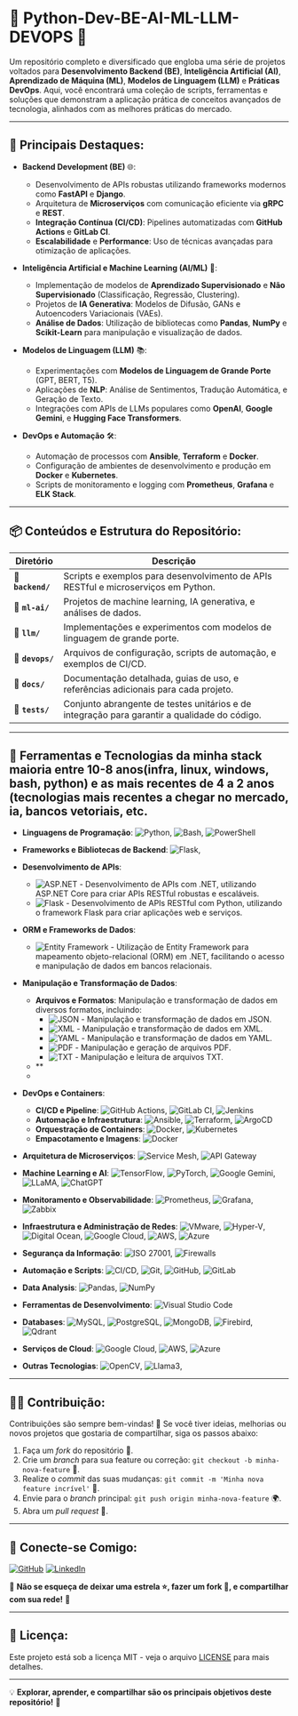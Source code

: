 # 🐍 **Python-Dev-BE-AI-ML-LLM-DEVOPS** 🚀

Um repositório completo e diversificado que engloba uma série de projetos voltados para **Desenvolvimento Backend (BE)**, **Inteligência Artificial (AI)**, **Aprendizado de Máquina (ML)**, **Modelos de Linguagem (LLM)** e **Práticas DevOps**. Aqui, você encontrará uma coleção de scripts, ferramentas e soluções que demonstram a aplicação prática de conceitos avançados de tecnologia, alinhados com as melhores práticas do mercado. 

---

## 🎯 **Principais Destaques**:

- **Backend Development (BE)** 🌐: 
  - Desenvolvimento de APIs robustas utilizando frameworks modernos como **FastAPI** e **Django**.
  - Arquitetura de **Microserviços** com comunicação eficiente via **gRPC** e **REST**.
  - **Integração Contínua (CI/CD)**: Pipelines automatizadas com **GitHub Actions** e **GitLab CI**.
  - **Escalabilidade** e **Performance**: Uso de técnicas avançadas para otimização de aplicações.

- **Inteligência Artificial e Machine Learning (AI/ML)** 🤖: 
  - Implementação de modelos de **Aprendizado Supervisionado** e **Não Supervisionado** (Classificação, Regressão, Clustering).
  - Projetos de **IA Generativa**: Modelos de Difusão, GANs e Autoencoders Variacionais (VAEs).
  - **Análise de Dados**: Utilização de bibliotecas como **Pandas**, **NumPy** e **Scikit-Learn** para manipulação e visualização de dados.

- **Modelos de Linguagem (LLM)** 📚: 
  - Experimentações com **Modelos de Linguagem de Grande Porte** (GPT, BERT, T5).
  - Aplicações de **NLP**: Análise de Sentimentos, Tradução Automática, e Geração de Texto.
  - Integrações com APIs de LLMs populares como **OpenAI**, **Google Gemini**, e **Hugging Face Transformers**.

- **DevOps e Automação** 🛠️: 
  - Automação de processos com **Ansible**, **Terraform** e **Docker**.
  - Configuração de ambientes de desenvolvimento e produção em **Docker** e **Kubernetes**.
  - Scripts de monitoramento e logging com **Prometheus**, **Grafana** e **ELK Stack**.

---

## 📦 **Conteúdos e Estrutura do Repositório**:

| Diretório          | Descrição                                                                                   |
|--------------------|---------------------------------------------------------------------------------------------|
| 📂 **`backend/`**  | Scripts e exemplos para desenvolvimento de APIs RESTful e microserviços em Python.           |
| 📂 **`ml-ai/`**    | Projetos de machine learning, IA generativa, e análises de dados.                           |
| 📂 **`llm/`**      | Implementações e experimentos com modelos de linguagem de grande porte.                     |
| 📂 **`devops/`**   | Arquivos de configuração, scripts de automação, e exemplos de CI/CD.                        |
| 📂 **`docs/`**     | Documentação detalhada, guias de uso, e referências adicionais para cada projeto.            |
| 📂 **`tests/`**    | Conjunto abrangente de testes unitários e de integração para garantir a qualidade do código. |

---

## 🧰 **Ferramentas e Tecnologias da minha stack maioria entre 10-8 anos(infra, linux, windows, bash, python) e as mais recentes de 4 a 2 anos (tecnologias mais recentes a chegar no mercado, ia, bancos vetoriais, etc.**

- **Linguagens de Programação**: ![Python](https://img.shields.io/badge/-Python-3776AB?logo=python&logoColor=white), ![Bash](https://img.shields.io/badge/-Bash-4EAA25?logo=gnubash&logoColor=white), ![PowerShell](https://img.shields.io/badge/-PowerShell-5391FE?logo=powershell&logoColor=white)

- **Frameworks e Bibliotecas de Backend**: ![Flask](https://img.shields.io/badge/-Flask-000000?logo=flask&logoColor=white),

- **Desenvolvimento de APIs**:
  - ![ASP.NET](https://img.shields.io/badge/-ASP.NET-5C2D91?logo=dotnet&logoColor=white) - Desenvolvimento de APIs com .NET, utilizando ASP.NET Core para criar APIs RESTful robustas e escaláveis.
  - ![Flask](https://img.shields.io/badge/-Flask-000000?logo=flask&logoColor=white) - Desenvolvimento de APIs RESTful com Python, utilizando o framework Flask para criar aplicações web e serviços.

- **ORM e Frameworks de Dados**:
  - ![Entity Framework](https://img.shields.io/badge/-Entity_Framework-8C3D65?logo=dotnet&logoColor=white) - Utilização de Entity Framework para mapeamento objeto-relacional (ORM) em .NET, facilitando o acesso e manipulação de dados em bancos relacionais.

- **Manipulação e Transformação de Dados**:
  - **Arquivos e Formatos**: Manipulação e transformação de dados em diversos formatos, incluindo:
    - ![JSON](https://img.shields.io/badge/-JSON-000000?logo=json&logoColor=white) - Manipulação e transformação de dados em JSON.
    - ![XML](https://img.shields.io/badge/-XML-FF8C00?logo=xml&logoColor=white) - Manipulação e transformação de dados em XML.
    - ![YAML](https://img.shields.io/badge/-YAML-4F5D95?logo=yaml&logoColor=white) - Manipulação e transformação de dados em YAML.
    - ![PDF](https://img.shields.io/badge/-PDF-FF0000?logo=pdf&logoColor=white) - Manipulação e geração de arquivos PDF.
    - ![TXT](https://img.shields.io/badge/-TXT-000000?logo=txt&logoColor=white) - Manipulação e leitura de arquivos TXT.
  - **
  - 
- **DevOps e Containers**:
  - **CI/CD e Pipeline**: ![GitHub Actions](https://img.shields.io/badge/-GitHub_Actions-2088FF?logo=github-actions&logoColor=white), ![GitLab CI](https://img.shields.io/badge/-GitLab_CI-FCA121?logo=gitlab&logoColor=white), ![Jenkins](https://img.shields.io/badge/-Jenkins-D24939?logo=jenkins&logoColor=white)
  - **Automação e Infraestrutura**: ![Ansible](https://img.shields.io/badge/-Ansible-EE0000?logo=ansible&logoColor=white), ![Terraform](https://img.shields.io/badge/-Terraform-7B42BC?logo=terraform&logoColor=white), ![ArgoCD](https://img.shields.io/badge/-ArgoCD-3C3C3C?logo=argo&logoColor=white)
  - **Orquestração de Containers**: ![Docker](https://img.shields.io/badge/-Docker-2496ED?logo=docker&logoColor=white), ![Kubernetes](https://img.shields.io/badge/-Kubernetes-326CE5?logo=kubernetes&logoColor=white)
  - **Empacotamento e Imagens**: ![Docker](https://img.shields.io/badge/-Docker-2496ED?logo=docker&logoColor=white)

- **Arquitetura de Microserviços**: ![Service Mesh](https://img.shields.io/badge/-Service_Mesh-5C5C5C?logo=service-mesh&logoColor=white), ![API Gateway](https://img.shields.io/badge/-API_Gateway-00BFAE?logo=api-gateway&logoColor=white)

- **Machine Learning e AI**: ![TensorFlow](https://img.shields.io/badge/-TensorFlow-FF6F00?logo=tensorflow&logoColor=white), ![PyTorch](https://img.shields.io/badge/-PyTorch-EE4C2C?logo=pytorch&logoColor=white), ![Google Gemini](https://img.shields.io/badge/-Google_Gemini-4285F4?logo=google&logoColor=white), ![LLaMA](https://img.shields.io/badge/-LLaMA-000000?logo=llama&logoColor=white), ![ChatGPT](https://img.shields.io/badge/-ChatGPT-000000?logo=openai&logoColor=white)

- **Monitoramento e Observabilidade**: ![Prometheus](https://img.shields.io/badge/-Prometheus-E6522C?logo=prometheus&logoColor=white), ![Grafana](https://img.shields.io/badge/-Grafana-F46800?logo=grafana&logoColor=white), ![Zabbix](https://img.shields.io/badge/-Zabbix-1E6F8E?logo=zabbix&logoColor=white)

- **Infraestrutura e Administração de Redes**: ![VMware](https://img.shields.io/badge/-VMware-607078?logo=vmware&logoColor=white), ![Hyper-V](https://img.shields.io/badge/-Hyper_V-0094D6?logo=microsoft&logoColor=white), ![Digital Ocean](https://img.shields.io/badge/-Digital_Ocean-0080FF?logo=digitalocean&logoColor=white), ![Google Cloud](https://img.shields.io/badge/-Google_Cloud-4285F4?logo=googlecloud&logoColor=white), ![AWS](https://img.shields.io/badge/-AWS-232F3E?logo=amazonaws&logoColor=white), ![Azure](https://img.shields.io/badge/-Azure-0078D4?logo=microsoftazure&logoColor=white)

- **Segurança da Informação**: ![ISO 27001](https://img.shields.io/badge/-ISO_27001-004B87?logo=iso&logoColor=white), ![Firewalls](https://img.shields.io/badge/-Firewalls-000000?logo=firewalls&logoColor=white)

- **Automação e Scripts**: ![CI/CD](https://img.shields.io/badge/-CI%2FCD-00A86B?logo=ci-cd&logoColor=white), ![Git](https://img.shields.io/badge/-Git-F05032?logo=git&logoColor=white), ![GitHub](https://img.shields.io/badge/-GitHub-181717?logo=github&logoColor=white), ![GitLab](https://img.shields.io/badge/-GitLab-FCA121?logo=gitlab&logoColor=white)

- **Data Analysis**: ![Pandas](https://img.shields.io/badge/-Pandas-150458?logo=pandas&logoColor=white), ![NumPy](https://img.shields.io/badge/-NumPy-013C3B?logo=numpy&logoColor=white)

- **Ferramentas de Desenvolvimento**: ![Visual Studio Code](https://img.shields.io/badge/-Visual_Studio_Code-007ACC?logo=visual-studio-code&logoColor=white)

- **Databases**: ![MySQL](https://img.shields.io/badge/-MySQL-4479A1?logo=mysql&logoColor=white), ![PostgreSQL](https://img.shields.io/badge/-PostgreSQL-4169E1?logo=postgresql&logoColor=white), ![MongoDB](https://img.shields.io/badge/-MongoDB-47A248?logo=mongodb&logoColor=white), ![Firebird](https://img.shields.io/badge/-Firebird-1D2D5A?logo=firebird&logoColor=white), ![Qdrant](https://img.shields.io/badge/-Qdrant-4D5B79?logo=qdrant&logoColor=white)

- **Serviços de Cloud**: ![Google Cloud](https://img.shields.io/badge/-Google_Cloud-4285F4?logo=googlecloud&logoColor=white), ![AWS](https://img.shields.io/badge/-AWS-232F3E?logo=amazonaws&logoColor=white), ![Azure](https://img.shields.io/badge/-Azure-0078D4?logo=microsoftazure&logoColor=white)

- **Outras Tecnologias**: ![OpenCV](https://img.shields.io/badge/-OpenCV-5C3EE8?logo=opencv&logoColor=white), ![Llama3](https://img.shields.io/badge/-Llama3-000000?logo=llama&logoColor=white),


---

## 🧑‍💻 **Contribuição**:

Contribuições são sempre bem-vindas! 🎉 Se você tiver ideias, melhorias ou novos projetos que gostaria de compartilhar, siga os passos abaixo:

1. Faça um _fork_ do repositório 🍴.
2. Crie um _branch_ para sua feature ou correção: `git checkout -b minha-nova-feature` 🚀.
3. Realize o _commit_ das suas mudanças: `git commit -m 'Minha nova feature incrível'` 📝.
4. Envie para o _branch_ principal: `git push origin minha-nova-feature` 🌍.
5. Abra um _pull request_ 🎁.

---

## 🔗 **Conecte-se Comigo**:

[![GitHub](https://img.shields.io/badge/GitHub-Elias%20Andrade-181717?style=flat-square&logo=github)](https://github.com/seu-perfil)
[![LinkedIn](https://img.shields.io/badge/LinkedIn-Elias%20Andrade-0A66C2?style=flat-square&logo=linkedin)](https://linkedin.com/in/seu-perfil)

🌟 **Não se esqueça de deixar uma estrela ⭐, fazer um fork 🍴, e compartilhar com sua rede!** 🌟

---

## 📄 **Licença**:

Este projeto está sob a licença MIT - veja o arquivo [LICENSE](./LICENSE) para mais detalhes.

---

💡 **Explorar, aprender, e compartilhar são os principais objetivos deste repositório!** 🚀
